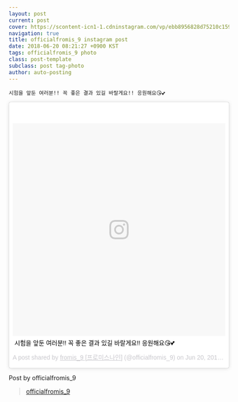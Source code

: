 ```yaml
---
layout: post
current: post
cover: https://scontent-icn1-1.cdninstagram.com/vp/ebb8956828d75210c159b43cdb3fd4a2/5BAF3E63/t51.2885-15/e35/p612x612/34983470_202813837208373_3191978020319526912_n.jpg
navigation: true
title: officialfromis_9 instagram post
date: 2018-06-20 08:21:27 +0900 KST
tags: officialfromis_9 photo
class: post-template
subclass: post tag-photo
author: auto-posting
---
```


```
시험을 앞둔 여러분!! 꼭 좋은 결과 있길 바랄게요!! 응원해요😘💕
```

<blockquote class="instagram-media" data-instgrm-captioned data-instgrm-permalink="https://www.instagram.com/p/BkPVVWBFpIE/" data-instgrm-version="8" style=" background:#FFF; border:0; border-radius:3px; box-shadow:0 0 1px 0 rgba(0,0,0,0.5),0 1px 10px 0 rgba(0,0,0,0.15); margin: 1px; max-width:658px; padding:0; width:99.375%; width:-webkit-calc(100% - 2px); width:calc(100% - 2px);"><div style="padding:8px;"> <div style=" background:#F8F8F8; line-height:0; margin-top:40px; padding:50% 0; text-align:center; width:100%;"> <div style=" background:url(data:image/png;base64,iVBORw0KGgoAAAANSUhEUgAAACwAAAAsCAMAAAApWqozAAAABGdBTUEAALGPC/xhBQAAAAFzUkdCAK7OHOkAAAAMUExURczMzPf399fX1+bm5mzY9AMAAADiSURBVDjLvZXbEsMgCES5/P8/t9FuRVCRmU73JWlzosgSIIZURCjo/ad+EQJJB4Hv8BFt+IDpQoCx1wjOSBFhh2XssxEIYn3ulI/6MNReE07UIWJEv8UEOWDS88LY97kqyTliJKKtuYBbruAyVh5wOHiXmpi5we58Ek028czwyuQdLKPG1Bkb4NnM+VeAnfHqn1k4+GPT6uGQcvu2h2OVuIf/gWUFyy8OWEpdyZSa3aVCqpVoVvzZZ2VTnn2wU8qzVjDDetO90GSy9mVLqtgYSy231MxrY6I2gGqjrTY0L8fxCxfCBbhWrsYYAAAAAElFTkSuQmCC); display:block; height:44px; margin:0 auto -44px; position:relative; top:-22px; width:44px;"></div></div> <p style=" margin:8px 0 0 0; padding:0 4px;"> <a href="https://www.instagram.com/p/BkPVVWBFpIE/" style=" color:#000; font-family:Arial,sans-serif; font-size:14px; font-style:normal; font-weight:normal; line-height:17px; text-decoration:none; word-wrap:break-word;" target="_blank">시험을 앞둔 여러분!! 꼭 좋은 결과 있길 바랄게요!! 응원해요😘💕</a></p> <p style=" color:#c9c8cd; font-family:Arial,sans-serif; font-size:14px; line-height:17px; margin-bottom:0; margin-top:8px; overflow:hidden; padding:8px 0 7px; text-align:center; text-overflow:ellipsis; white-space:nowrap;">A post shared by <a href="https://www.instagram.com/officialfromis_9/" style=" color:#c9c8cd; font-family:Arial,sans-serif; font-size:14px; font-style:normal; font-weight:normal; line-height:17px;" target="_blank"> fromis_9 [프로미스나인]</a> (@officialfromis_9) on <time style=" font-family:Arial,sans-serif; font-size:14px; line-height:17px;" datetime="2018-06-20T08:21:27+00:00">Jun 20, 2018 at 1:21am PDT</time></p></div></blockquote>
<script async defer src="//www.instagram.com/embed.js"></script>

Post by officialfromis_9

> [officialfromis_9](https://www.instagram.com/officialfromis_9)